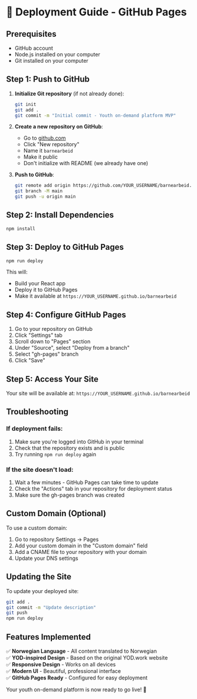# 🚀 Deployment Guide - GitHub Pages

## Prerequisites
- GitHub account
- Node.js installed on your computer
- Git installed on your computer

## Step 1: Push to GitHub

1. **Initialize Git repository** (if not already done):
   ```bash
   git init
   git add .
   git commit -m "Initial commit - Youth on-demand platform MVP"
   ```

2. **Create a new repository on GitHub**:
   - Go to [github.com](https://github.com)
   - Click "New repository"
   - Name it `barnearbeid`
   - Make it public
   - Don't initialize with README (we already have one)

3. **Push to GitHub**:
   ```bash
   git remote add origin https://github.com/YOUR_USERNAME/barnearbeid.git
   git branch -M main
   git push -u origin main
   ```

## Step 2: Install Dependencies

```bash
npm install
```

## Step 3: Deploy to GitHub Pages

```bash
npm run deploy
```

This will:
- Build your React app
- Deploy it to GitHub Pages
- Make it available at `https://YOUR_USERNAME.github.io/barnearbeid`

## Step 4: Configure GitHub Pages

1. Go to your repository on GitHub
2. Click "Settings" tab
3. Scroll down to "Pages" section
4. Under "Source", select "Deploy from a branch"
5. Select "gh-pages" branch
6. Click "Save"

## Step 5: Access Your Site

Your site will be available at:
`https://YOUR_USERNAME.github.io/barnearbeid`

## Troubleshooting

### If deployment fails:
1. Make sure you're logged into GitHub in your terminal
2. Check that the repository exists and is public
3. Try running `npm run deploy` again

### If the site doesn't load:
1. Wait a few minutes - GitHub Pages can take time to update
2. Check the "Actions" tab in your repository for deployment status
3. Make sure the gh-pages branch was created

## Custom Domain (Optional)

To use a custom domain:
1. Go to repository Settings → Pages
2. Add your custom domain in the "Custom domain" field
3. Add a CNAME file to your repository with your domain
4. Update your DNS settings

## Updating the Site

To update your deployed site:
```bash
git add .
git commit -m "Update description"
git push
npm run deploy
```

## Features Implemented

✅ **Norwegian Language** - All content translated to Norwegian  
✅ **YOD-inspired Design** - Based on the original YOD.work website  
✅ **Responsive Design** - Works on all devices  
✅ **Modern UI** - Beautiful, professional interface  
✅ **GitHub Pages Ready** - Configured for easy deployment  

Your youth on-demand platform is now ready to go live! 🎉 